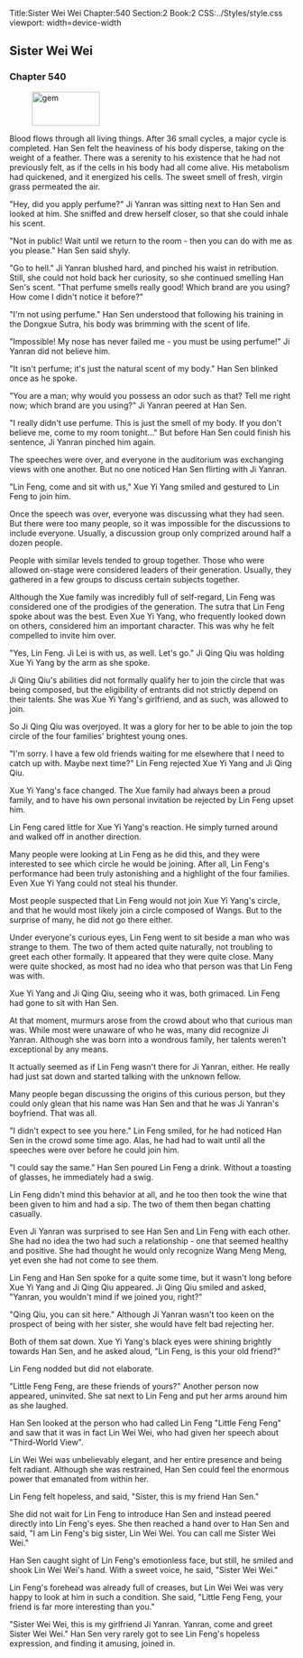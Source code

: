 Title:Sister Wei Wei 
Chapter:540 
Section:2 
Book:2 
CSS:../Styles/style.css 
viewport: width=device-width
  
## Sister Wei Wei
### Chapter 540 
<figure>
	<img src="../Images/gem.gif" alt="gem" id="gem" width="120" height="60" />
</figure>
  

  
  Blood flows through all living things. After 36 small cycles, a major cycle is completed. Han Sen felt the heaviness of his body disperse, taking on the weight of a feather. There was a serenity to his existence that he had not previously felt, as if the cells in his body had all come alive. His metabolism had quickened, and it energized his cells. The sweet smell of fresh, virgin grass permeated the air.

"Hey, did you apply perfume?" Ji Yanran was sitting next to Han Sen and looked at him. She sniffed and drew herself closer, so that she could inhale his scent.

"Not in public! Wait until we return to the room - then you can do with me as you please." Han Sen said shyly.

"Go to hell." Ji Yanran blushed hard, and pinched his waist in retribution. Still, she could not hold back her curiosity, so she continued smelling Han Sen's scent. "That perfume smells really good! Which brand are you using? How come I didn't notice it before?"

"I'm not using perfume." Han Sen understood that following his training in the Dongxue Sutra, his body was brimming with the scent of life.

"Impossible! My nose has never failed me - you must be using perfume!" Ji Yanran did not believe him.

"It isn't perfume; it's just the natural scent of my body." Han Sen blinked once as he spoke.

"You are a man; why would you possess an odor such as that? Tell me right now; which brand are you using?" Ji Yanran peered at Han Sen.

"I really didn't use perfume. This is just the smell of my body. If you don't believe me, come to my room tonight..." But before Han Sen could finish his sentence, Ji Yanran pinched him again.

The speeches were over, and everyone in the auditorium was exchanging views with one another. But no one noticed Han Sen flirting with Ji Yanran.

"Lin Feng, come and sit with us," Xue Yi Yang smiled and gestured to Lin Feng to join him.

Once the speech was over, everyone was discussing what they had seen. But there were too many people, so it was impossible for the discussions to include everyone. Usually, a discussion group only comprized around half a dozen people.

People with similar levels tended to group together. Those who were allowed on-stage were considered leaders of their generation. Usually, they gathered in a few groups to discuss certain subjects together.

Although the Xue family was incredibly full of self-regard, Lin Feng was considered one of the prodigies of the generation. The sutra that Lin Feng spoke about was the best. Even Xue Yi Yang, who frequently looked down on others, considered him an important character. This was why he felt compelled to invite him over.

"Yes, Lin Feng. Ji Lei is with us, as well. Let's go." Ji Qing Qiu was holding Xue Yi Yang by the arm as she spoke.

Ji Qing Qiu's abilities did not formally qualify her to join the circle that was being composed, but the eligibility of entrants did not strictly depend on their talents. She was Xue Yi Yang's girlfriend, and as such, was allowed to join.

So Ji Qing Qiu was overjoyed. It was a glory for her to be able to join the top circle of the four families' brightest young ones.

"I'm sorry. I have a few old friends waiting for me elsewhere that I need to catch up with. Maybe next time?" Lin Feng rejected Xue Yi Yang and Ji Qing Qiu.

Xue Yi Yang's face changed. The Xue family had always been a proud family, and to have his own personal invitation be rejected by Lin Feng upset him.

Lin Feng cared little for Xue Yi Yang's reaction. He simply turned around and walked off in another direction.

Many people were looking at Lin Feng as he did this, and they were interested to see which circle he would be joining. After all, Lin Feng's performance had been truly astonishing and a highlight of the four families. Even Xue Yi Yang could not steal his thunder.

Most people suspected that Lin Feng would not join Xue Yi Yang's circle, and that he would most likely join a circle composed of Wangs. But to the surprise of many, he did not go there either.

Under everyone's curious eyes, Lin Feng went to sit beside a man who was strange to them. The two of them acted quite naturally, not troubling to greet each other formally. It appeared that they were quite close. Many were quite shocked, as most had no idea who that person was that Lin Feng was with.

Xue Yi Yang and Ji Qing Qiu, seeing who it was, both grimaced. Lin Feng had gone to sit with Han Sen.

At that moment, murmurs arose from the crowd about who that curious man was. While most were unaware of who he was, many did recognize Ji Yanran. Although she was born into a wondrous family, her talents weren't exceptional by any means.

It actually seemed as if Lin Feng wasn't there for Ji Yanran, either. He really had just sat down and started talking with the unknown fellow.

Many people began discussing the origins of this curious person, but they could only glean that his name was Han Sen and that he was Ji Yanran's boyfriend. That was all.

"I didn't expect to see you here." Lin Feng smiled, for he had noticed Han Sen in the crowd some time ago. Alas, he had had to wait until all the speeches were over before he could join him.

"I could say the same." Han Sen poured Lin Feng a drink. Without a toasting of glasses, he immediately had a swig.

Lin Feng didn't mind this behavior at all, and he too then took the wine that been given to him and had a sip. The two of them then began chatting casually.

Even Ji Yanran was surprised to see Han Sen and Lin Feng with each other. She had no idea the two had such a relationship - one that seemed healthy and positive. She had thought he would only recognize Wang Meng Meng, yet even she had not come to see them.

Lin Feng and Han Sen spoke for a quite some time, but it wasn't long before Xue Yi Yang and Ji Qing Qiu appeared. Ji Qing Qiu smiled and asked, "Yanran, you wouldn't mind if we joined you, right?"

"Qing Qiu, you can sit here." Although Ji Yanran wasn't too keen on the prospect of being with her sister, she would have felt bad rejecting her.

Both of them sat down. Xue Yi Yang's black eyes were shining brightly towards Han Sen, and he asked aloud, "Lin Feng, is this your old friend?"

Lin Feng nodded but did not elaborate.

"Little Feng Feng, are these friends of yours?" Another person now appeared, uninvited. She sat next to Lin Feng and put her arms around him as she laughed.

Han Sen looked at the person who had called Lin Feng "Little Feng Feng" and saw that it was in fact Lin Wei Wei, who had given her speech about "Third-World View".

Lin Wei Wei was unbelievably elegant, and her entire presence and being felt radiant. Although she was restrained, Han Sen could feel the enormous power that emanated from within her.

Lin Feng felt hopeless, and said, "Sister, this is my friend Han Sen."

She did not wait for Lin Feng to introduce Han Sen and instead peered directly into Lin Feng's eyes. She then reached a hand over to Han Sen and said, "I am Lin Feng's big sister, Lin Wei Wei. You can call me Sister Wei Wei."

Han Sen caught sight of Lin Feng's emotionless face, but still, he smiled and shook Lin Wei Wei's hand. With a sweet voice, he said, "Sister Wei Wei."

Lin Feng's forehead was already full of creases, but Lin Wei Wei was very happy to look at him in such a condition. She said, "Little Feng Feng, your friend is far more interesting than you."

"Sister Wei Wei, this is my girlfriend Ji Yanran. Yanran, come and greet Sister Wei Wei." Han Sen very rarely got to see Lin Feng's hopeless expression, and finding it amusing, joined in.
